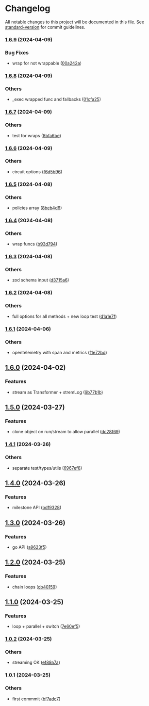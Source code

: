 # Changelog

All notable changes to this project will be documented in this file. See [standard-version](https://github.com/conventional-changelog/standard-version) for commit guidelines.

### [1.6.9](https://bitbucket.org/ttessarolo/runnable/branches/compare/v1.6.8%0Dv1.6.9) (2024-04-09)


### Bug Fixes

* wrap for not wrappable ([00a242a](https://github.com/ttessarolo/runnable/commits/00a242a794f6e78fdf74bf166fdc5555f2a63da5))

### [1.6.8](https://bitbucket.org/ttessarolo/runnable/branches/compare/v1.6.7%0Dv1.6.8) (2024-04-09)


### Others

* _exec wrapped func and fallbacks ([01cfa25](https://github.com/ttessarolo/runnable/commits/01cfa251e8d0ccbae694881403b8f6db840db71b))

### [1.6.7](https://bitbucket.org/ttessarolo/runnable/branches/compare/v1.6.6%0Dv1.6.7) (2024-04-09)


### Others

* test for wraps ([8bfa6be](https://github.com/ttessarolo/runnable/commits/8bfa6be49ac63262ade605f236b9230c753775f1))

### [1.6.6](https://bitbucket.org/ttessarolo/runnable/branches/compare/v1.6.5%0Dv1.6.6) (2024-04-09)


### Others

* circuit options ([f6d5b96](https://github.com/ttessarolo/runnable/commits/f6d5b96683eaf61babd5e4775c669db145f2066e))

### [1.6.5](https://bitbucket.org/ttessarolo/runnable/branches/compare/v1.6.4%0Dv1.6.5) (2024-04-08)


### Others

* policies array ([8beb4d6](https://github.com/ttessarolo/runnable/commits/8beb4d61e57ca8916e72be8aacba046032054c97))

### [1.6.4](https://bitbucket.org/ttessarolo/runnable/branches/compare/v1.6.3%0Dv1.6.4) (2024-04-08)


### Others

* wrap funcs ([b93d794](https://github.com/ttessarolo/runnable/commits/b93d79415a7d2f7434b58c08c82f5e428d12e3a7))

### [1.6.3](https://bitbucket.org/ttessarolo/runnable/branches/compare/v1.6.2%0Dv1.6.3) (2024-04-08)


### Others

* zod schema input ([d3715a6](https://github.com/ttessarolo/runnable/commits/d3715a65f2b6a1785272ed1393e9e642f505bd75))

### [1.6.2](https://bitbucket.org/ttessarolo/runnable/branches/compare/v1.6.1%0Dv1.6.2) (2024-04-08)


### Others

* full options for all methods + new loop test ([d1a1e7f](https://github.com/ttessarolo/runnable/commits/d1a1e7f0ee4245390d382d63b94d2fb4e182b1ed))

### [1.6.1](https://bitbucket.org/ttessarolo/runnable/branches/compare/v1.6.0%0Dv1.6.1) (2024-04-06)


### Others

* opentelemetry with span and metrics ([f1e72bd](https://github.com/ttessarolo/runnable/commits/f1e72bd87458a8ffe763d3f2470603f922cffcf4))

## [1.6.0](https://bitbucket.org/ttessarolo/runnable/branches/compare/v1.5.0%0Dv1.6.0) (2024-04-02)


### Features

* stream as Transformer + stremLog ([6b77b1b](https://github.com/ttessarolo/runnable/commits/6b77b1b03a2232da4a05330804c7caa940f850fb))

## [1.5.0](https://bitbucket.org/ttessarolo/runnable/branches/compare/v1.4.1%0Dv1.5.0) (2024-03-27)


### Features

* clone object on run/stream to allow parallel ([dc28f69](https://github.com/ttessarolo/runnable/commits/dc28f6998da8989e3995ed6fb03dd9e2e8ad28ba))

### [1.4.1](https://bitbucket.org/ttessarolo/runnable/branches/compare/v1.4.0%0Dv1.4.1) (2024-03-26)


### Others

* separate test/types/utils ([6967ef8](https://github.com/ttessarolo/runnable/commits/6967ef8e0945ff9178ec87301f5aa7d1fd1591fa))

## [1.4.0](https://bitbucket.org/ttessarolo/runnable/branches/compare/v1.3.0%0Dv1.4.0) (2024-03-26)


### Features

* milestone API ([bdf9328](https://github.com/ttessarolo/runnable/commits/bdf9328ea2842790afa49b39b3df7a06b5ef6007))

## [1.3.0](https://bitbucket.org/ttessarolo/runnable/branches/compare/v1.2.0%0Dv1.3.0) (2024-03-26)


### Features

* go API ([a9623f5](https://github.com/ttessarolo/runnable/commits/a9623f5657b60d52e92e8f66ff9c2883c72ca56d))

## [1.2.0](https://bitbucket.org/ttessarolo/runnable/branches/compare/v1.1.0%0Dv1.2.0) (2024-03-25)


### Features

* chain loops ([cb40159](https://github.com/ttessarolo/runnable/commits/cb40159f97289d0f4a6c17fd28365f09dc103338))

## [1.1.0](https://bitbucket.org/ttessarolo/runnable/branches/compare/v1.0.2%0Dv1.1.0) (2024-03-25)


### Features

* loop + parallel + switch ([7e60ef5](https://github.com/ttessarolo/runnable/commits/7e60ef541c0ca88342ef8e98d3ade7128b6b38ce))

### [1.0.2](https://bitbucket.org/ttessarolo/runnable/branches/compare/v1.0.1%0Dv1.0.2) (2024-03-25)


### Others

* streaming OK ([ef89a7a](https://github.com/ttessarolo/runnable/commits/ef89a7abb1d89251569ef444512d35349e4dba59))

### 1.0.1 (2024-03-25)


### Others

* first commmit ([bf7adc7](https://github.com/ttessarolo/runnable/commits/bf7adc70a7a0788d1871d51fce3fedde1e0a8117))
